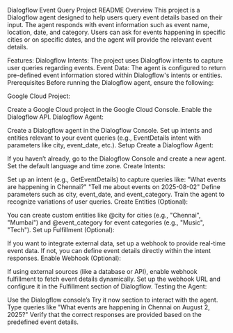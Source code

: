 Dialogflow Event Query Project README
Overview
This project is a Dialogflow agent designed to help users query event details based on their input. The agent responds with event information such as event name, location, date, and category. Users can ask for events happening in specific cities or on specific dates, and the agent will provide the relevant event details.

Features:
Dialogflow Intents: The project uses Dialogflow intents to capture user queries regarding events.
Event Data: The agent is configured to return pre-defined event information stored within Dialogflow's intents or entities.
Prerequisites
Before running the Dialogflow agent, ensure the following:

Google Cloud Project:

Create a Google Cloud project in the Google Cloud Console.
Enable the Dialogflow API.
Dialogflow Agent:

Create a Dialogflow agent in the Dialogflow Console.
Set up intents and entities relevant to your event queries (e.g., EventDetails intent with parameters like city, event_date, etc.).
Setup
Create a Dialogflow Agent:

If you haven’t already, go to the Dialogflow Console and create a new agent.
Set the default language and time zone.
Create Intents:

Set up an intent (e.g., GetEventDetails) to capture queries like:
"What events are happening in Chennai?"
"Tell me about events on 2025-08-02"
Define parameters such as city, event_date, and event_category.
Train the agent to recognize variations of user queries.
Create Entities (Optional):

You can create custom entities like @city for cities (e.g., "Chennai", "Mumbai") and @event_category for event categories (e.g., "Music", "Tech").
Set up Fulfillment (Optional):

If you want to integrate external data, set up a webhook to provide real-time event data.
If not, you can define event details directly within the intent responses.
Enable Webhook (Optional):

If using external sources (like a database or API), enable webhook fulfillment to fetch event details dynamically.
Set up the webhook URL and configure it in the Fulfillment section of Dialogflow.
Testing the Agent:

Use the Dialogflow console’s Try it now section to interact with the agent.
Type queries like "What events are happening in Chennai on August 2, 2025?"
Verify that the correct responses are provided based on the predefined event details.
